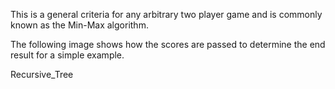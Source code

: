 This is a general criteria for any arbitrary two player game and is commonly known as the Min-Max algorithm.

The following image shows how the scores are passed to determine the end result for a simple example.

Recursive_Tree
